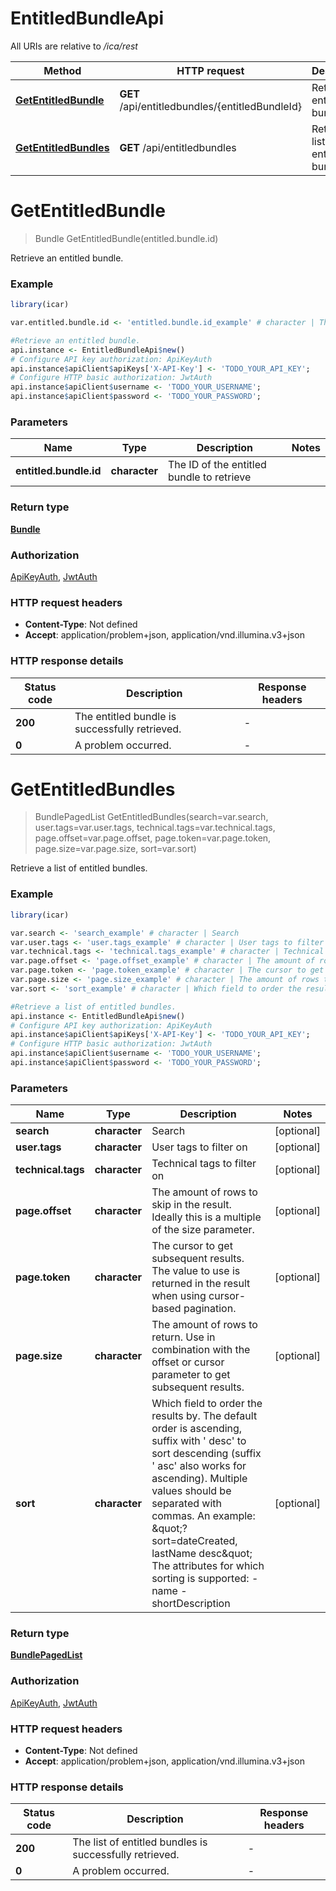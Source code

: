 # EntitledBundleApi

All URIs are relative to */ica/rest*

Method | HTTP request | Description
------------- | ------------- | -------------
[**GetEntitledBundle**](EntitledBundleApi.md#GetEntitledBundle) | **GET** /api/entitledbundles/{entitledBundleId} | Retrieve an entitled bundle.
[**GetEntitledBundles**](EntitledBundleApi.md#GetEntitledBundles) | **GET** /api/entitledbundles | Retrieve a list of entitled bundles.


# **GetEntitledBundle**
> Bundle GetEntitledBundle(entitled.bundle.id)

Retrieve an entitled bundle.

### Example
```R
library(icar)

var.entitled.bundle.id <- 'entitled.bundle.id_example' # character | The ID of the entitled bundle to retrieve

#Retrieve an entitled bundle.
api.instance <- EntitledBundleApi$new()
# Configure API key authorization: ApiKeyAuth
api.instance$apiClient$apiKeys['X-API-Key'] <- 'TODO_YOUR_API_KEY';
# Configure HTTP basic authorization: JwtAuth
api.instance$apiClient$username <- 'TODO_YOUR_USERNAME';
api.instance$apiClient$password <- 'TODO_YOUR_PASSWORD';
```

### Parameters

Name | Type | Description  | Notes
------------- | ------------- | ------------- | -------------
 **entitled.bundle.id** | **character**| The ID of the entitled bundle to retrieve | 

### Return type

[**Bundle**](Bundle.md)

### Authorization

[ApiKeyAuth](../README.md#ApiKeyAuth), [JwtAuth](../README.md#JwtAuth)

### HTTP request headers

 - **Content-Type**: Not defined
 - **Accept**: application/problem+json, application/vnd.illumina.v3+json

### HTTP response details
| Status code | Description | Response headers |
|-------------|-------------|------------------|
| **200** | The entitled bundle is successfully retrieved. |  -  |
| **0** | A problem occurred. |  -  |

# **GetEntitledBundles**
> BundlePagedList GetEntitledBundles(search=var.search, user.tags=var.user.tags, technical.tags=var.technical.tags, page.offset=var.page.offset, page.token=var.page.token, page.size=var.page.size, sort=var.sort)

Retrieve a list of entitled bundles.

### Example
```R
library(icar)

var.search <- 'search_example' # character | Search
var.user.tags <- 'user.tags_example' # character | User tags to filter on
var.technical.tags <- 'technical.tags_example' # character | Technical tags to filter on
var.page.offset <- 'page.offset_example' # character | The amount of rows to skip in the result. Ideally this is a multiple of the size parameter.
var.page.token <- 'page.token_example' # character | The cursor to get subsequent results. The value to use is returned in the result when using cursor-based pagination.
var.page.size <- 'page.size_example' # character | The amount of rows to return. Use in combination with the offset or cursor parameter to get subsequent results.
var.sort <- 'sort_example' # character | Which field to order the results by. The default order is ascending, suffix with ' desc' to sort descending (suffix ' asc' also works for ascending). Multiple values should be separated with commas. An example: \"?sort=dateCreated, lastName desc\"  The attributes for which sorting is supported: - name - shortDescription

#Retrieve a list of entitled bundles.
api.instance <- EntitledBundleApi$new()
# Configure API key authorization: ApiKeyAuth
api.instance$apiClient$apiKeys['X-API-Key'] <- 'TODO_YOUR_API_KEY';
# Configure HTTP basic authorization: JwtAuth
api.instance$apiClient$username <- 'TODO_YOUR_USERNAME';
api.instance$apiClient$password <- 'TODO_YOUR_PASSWORD';
```

### Parameters

Name | Type | Description  | Notes
------------- | ------------- | ------------- | -------------
 **search** | **character**| Search | [optional] 
 **user.tags** | **character**| User tags to filter on | [optional] 
 **technical.tags** | **character**| Technical tags to filter on | [optional] 
 **page.offset** | **character**| The amount of rows to skip in the result. Ideally this is a multiple of the size parameter. | [optional] 
 **page.token** | **character**| The cursor to get subsequent results. The value to use is returned in the result when using cursor-based pagination. | [optional] 
 **page.size** | **character**| The amount of rows to return. Use in combination with the offset or cursor parameter to get subsequent results. | [optional] 
 **sort** | **character**| Which field to order the results by. The default order is ascending, suffix with &#39; desc&#39; to sort descending (suffix &#39; asc&#39; also works for ascending). Multiple values should be separated with commas. An example: \&quot;?sort&#x3D;dateCreated, lastName desc\&quot;  The attributes for which sorting is supported: - name - shortDescription | [optional] 

### Return type

[**BundlePagedList**](BundlePagedList.md)

### Authorization

[ApiKeyAuth](../README.md#ApiKeyAuth), [JwtAuth](../README.md#JwtAuth)

### HTTP request headers

 - **Content-Type**: Not defined
 - **Accept**: application/problem+json, application/vnd.illumina.v3+json

### HTTP response details
| Status code | Description | Response headers |
|-------------|-------------|------------------|
| **200** | The list of entitled bundles is successfully retrieved. |  -  |
| **0** | A problem occurred. |  -  |

